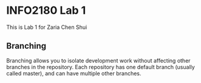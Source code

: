 # INFO2180 Lab 1

This is Lab 1 for Zaria Chen Shui

## Branching

Branching allows you to isolate development work without
affecting other branches in the repository. Each repository
has one default branch (usually called master), and can have
multiple other branches.
